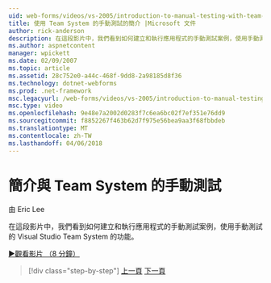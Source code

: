 ```yaml
---
uid: web-forms/videos/vs-2005/introduction-to-manual-testing-with-team-system
title: 使用 Team System 的手動測試的簡介 |Microsoft 文件
author: rick-anderson
description: 在這段影片中，我們看到如何建立和執行應用程式的手動測試案例，使用手動測試的 Visual Studio Team 系統功能...
ms.author: aspnetcontent
manager: wpickett
ms.date: 02/09/2007
ms.topic: article
ms.assetid: 28c752e0-a44c-468f-9dd8-2a98185d8f36
ms.technology: dotnet-webforms
ms.prod: .net-framework
msc.legacyurl: /web-forms/videos/vs-2005/introduction-to-manual-testing-with-team-system
msc.type: video
ms.openlocfilehash: 9e48e7a2002d0283f7c6ea6bc02f7ef351e76dd9
ms.sourcegitcommit: f8852267f463b62d7f975e56bea9aa3f68fbbdeb
ms.translationtype: MT
ms.contentlocale: zh-TW
ms.lasthandoff: 04/06/2018
---
```

<a name="introduction-to-manual-testing-with-team-system"></a>簡介與 Team System 的手動測試
====================
由 Eric Lee

在這段影片中，我們看到如何建立和執行應用程式的手動測試案例，使用手動測試的 Visual Studio Team System 的功能。

[&#9654;觀看影片 （8 分鐘）](https://channel9.msdn.com/Blogs/ASP-NET-Site-Videos/introduction-to-manual-testing-with-team-system)

> [!div class="step-by-step"]
> [上一頁](introduction-to-load-testing-web-applications-with-team-system.md)
> [下一頁](introduction-to-managing-and-running-tests-with-team-system.md)
